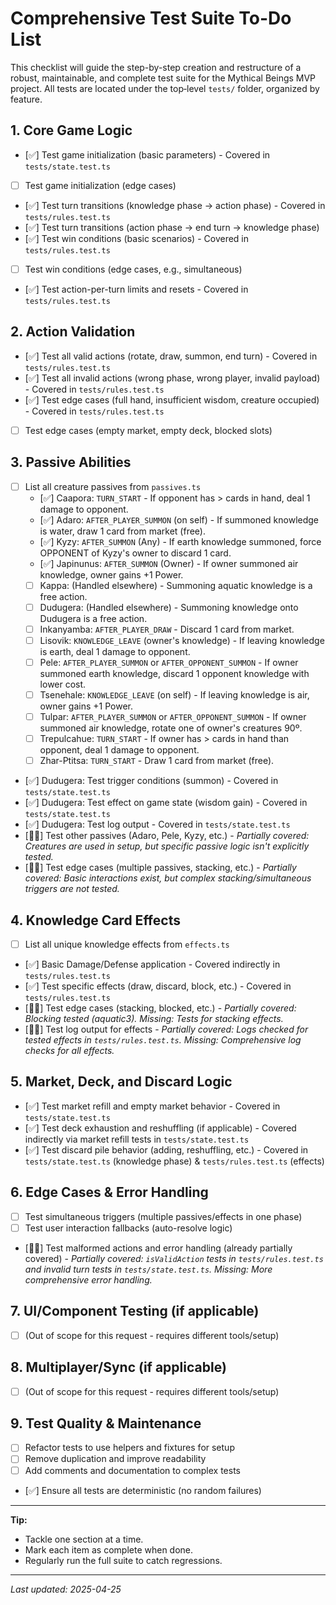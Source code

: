 # Comprehensive Test Suite To-Do List

This checklist will guide the step-by-step creation and restructure of a robust, maintainable, and complete test suite for the Mythical Beings MVP project. All tests are located under the top‑level `tests/` folder, organized by feature.

## 1. Core Game Logic
- [✅] Test game initialization (basic parameters) - Covered in `tests/state.test.ts`
- [ ] Test game initialization (edge cases)
- [✅] Test turn transitions (knowledge phase -> action phase) - Covered in `tests/rules.test.ts`
- [✅] Test turn transitions (action phase -> end turn -> knowledge phase)
- [✅] Test win conditions (basic scenarios) - Covered in `tests/rules.test.ts`
- [ ] Test win conditions (edge cases, e.g., simultaneous)
- [✅] Test action-per-turn limits and resets - Covered in `tests/rules.test.ts`

## 2. Action Validation
- [✅] Test all valid actions (rotate, draw, summon, end turn) - Covered in `tests/rules.test.ts`
- [✅] Test all invalid actions (wrong phase, wrong player, invalid payload) - Covered in `tests/rules.test.ts`
- [✅] Test edge cases (full hand, insufficient wisdom, creature occupied) - Covered in `tests/rules.test.ts`
- [ ] Test edge cases (empty market, empty deck, blocked slots)

## 3. Passive Abilities
- [ ] List all creature passives from `passives.ts`
  - [✅] Caapora: `TURN_START` - If opponent has > cards in hand, deal 1 damage to opponent.
  - [✅] Adaro: `AFTER_PLAYER_SUMMON` (on self) - If summoned knowledge is water, draw 1 card from market (free).
  - [✅] Kyzy: `AFTER_SUMMON` (Any) - If earth knowledge summoned, force OPPONENT of Kyzy's owner to discard 1 card.
  - [✅] Japinunus: `AFTER_SUMMON` (Owner) - If owner summoned air knowledge, owner gains +1 Power.
  - [ ] Kappa: (Handled elsewhere) - Summoning aquatic knowledge is a free action.
  - [ ] Dudugera: (Handled elsewhere) - Summoning knowledge onto Dudugera is a free action.
  - [ ] Inkanyamba: `AFTER_PLAYER_DRAW` - Discard 1 card from market.
  - [ ] Lisovik: `KNOWLEDGE_LEAVE` (owner's knowledge) - If leaving knowledge is earth, deal 1 damage to opponent.
  - [ ] Pele: `AFTER_PLAYER_SUMMON` or `AFTER_OPPONENT_SUMMON` - If owner summoned earth knowledge, discard 1 opponent knowledge with lower cost.
  - [ ] Tsenehale: `KNOWLEDGE_LEAVE` (on self) - If leaving knowledge is air, owner gains +1 Power.
  - [ ] Tulpar: `AFTER_PLAYER_SUMMON` or `AFTER_OPPONENT_SUMMON` - If owner summoned air knowledge, rotate one of owner's creatures 90º.
  - [ ] Trepulcahue: `TURN_START` - If owner has > cards in hand than opponent, deal 1 damage to opponent.
  - [ ] Zhar-Ptitsa: `TURN_START` - Draw 1 card from market (free).
- [✅] Dudugera: Test trigger conditions (summon) - Covered in `tests/state.test.ts`
- [✅] Dudugera: Test effect on game state (wisdom gain) - Covered in `tests/state.test.ts`
- [✅] Dudugera: Test log output - Covered in `tests/state.test.ts`
- [🤼🏾] Test other passives (Adaro, Pele, Kyzy, etc.) - *Partially covered: Creatures are used in setup, but specific passive logic isn't explicitly tested.*
- [🤼🏾] Test edge cases (multiple passives, stacking, etc.) - *Partially covered: Basic interactions exist, but complex stacking/simultaneous triggers are not tested.*

## 4. Knowledge Card Effects
- [ ] List all unique knowledge effects from `effects.ts`
- [✅] Basic Damage/Defense application - Covered indirectly in `tests/rules.test.ts`
- [✅] Test specific effects (draw, discard, block, etc.) - Covered in `tests/rules.test.ts`
- [🤼🏾] Test edge cases (stacking, blocked, etc.) - *Partially covered: Blocking tested (aquatic3). Missing: Tests for stacking effects.*
- [🤼🏾] Test log output for effects - *Partially covered: Logs checked for tested effects in `tests/rules.test.ts`. Missing: Comprehensive log checks for all effects.*

## 5. Market, Deck, and Discard Logic
- [✅] Test market refill and empty market behavior - Covered in `tests/state.test.ts`
- [✅] Test deck exhaustion and reshuffling (if applicable) - Covered indirectly via market refill tests in `tests/state.test.ts`
- [✅] Test discard pile behavior (adding, reshuffling, etc.) - Covered in `tests/state.test.ts` (knowledge phase) & `tests/rules.test.ts` (effects)

## 6. Edge Cases & Error Handling
- [ ] Test simultaneous triggers (multiple passives/effects in one phase)
- [ ] Test user interaction fallbacks (auto-resolve logic)
- [🤼🏾] Test malformed actions and error handling (already partially covered) - *Partially covered: `isValidAction` tests in `tests/rules.test.ts` and invalid turn tests in `tests/state.test.ts`. Missing: More comprehensive error handling.*

## 7. UI/Component Testing (if applicable)
- [ ] (Out of scope for this request - requires different tools/setup)

## 8. Multiplayer/Sync (if applicable)
- [ ] (Out of scope for this request - requires different tools/setup)

## 9. Test Quality & Maintenance
- [ ] Refactor tests to use helpers and fixtures for setup
- [ ] Remove duplication and improve readability
- [ ] Add comments and documentation to complex tests
- [✅] Ensure all tests are deterministic (no random failures)

---

**Tip:**
- Tackle one section at a time.
- Mark each item as complete when done.
- Regularly run the full suite to catch regressions.

---

*Last updated: 2025-04-25*
